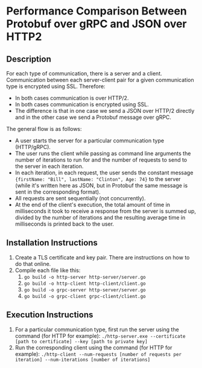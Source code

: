 # Performance Comparison Between Protobuf over gRPC and JSON over HTTP2

## Description
For each type of communication, there is a server and a client.
Communication between each server-client pair for a given communication type is encrypted using SSL.
Therefore:
* In both cases communication is over HTTP/2.
* In both cases communication is encrypted using SSL.
* The difference is that in one case we send a JSON over HTTP/2 directly and in the other case we send a Protobuf message over gRPC.

The general flow is as follows:
* A user starts the server for a particular communication type (HTTP/gRPC).
* The user runs the client while passing as command line arguments the number of iterations to run for and the number of requests to send to the server in each iteration.
* In each iteration, in each request, the user sends the constant message `{firstName: "Bill", lastName: "Clinton", Age: 74}` to the server (while it's written here as JSON, but in Protobuf the same message is sent in the corresponding format).
* All requests are sent sequentially (not concurrently).
* At the end of the client's execution, the total amount of time in milliseconds it took to receive a response from the server is summed up, divided by the number of iterations and the resulting average time in milliseconds is printed back to the user.

## Installation Instructions
1. Create a TLS certificate and key pair. There are instructions on how to do that online. 
1. Compile each file like this:
    1. `go build -o http-server http-server/server.go`
    1. `go build -o http-client http-client/client.go`
    1. `go build -o grpc-server http-server/server.go`
    1. `go build -o grpc-client grpc-client/client.go`
    
## Execution Instructions
1. For a particular communication type, first run the server using the command (for HTTP for example): `./http-server.exe --certificate [path to certificate] --key [path to private key]`
1. Run the corresponding client using the command (for HTTP for example): `./http-client --num-requests [number of requests per iteration] --num-iterations [number of iterations]`
